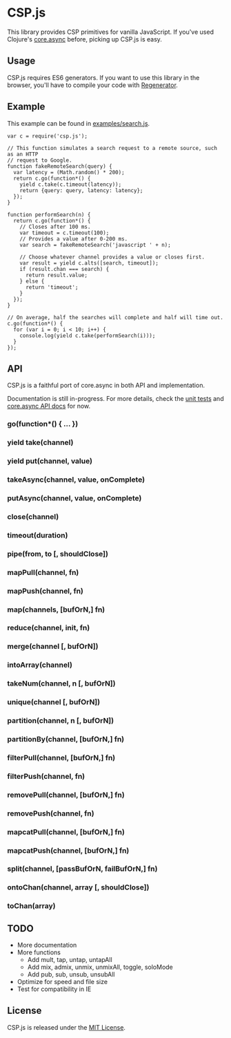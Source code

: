 # CSP.js

This library provides CSP primitives for vanilla JavaScript. If you've used Clojure's [core.async](https://github.com/clojure/core.async) before, picking up CSP.js is easy.

## Usage

CSP.js requires ES6 generators. If you want to use this library in the browser, you'll have to compile your code with [Regenerator](https://github.com/facebook/regenerator).

## Example

This example can be found in [examples/search.js](https://github.com/rads/csp.js/blob/master/examples/search.js).

    var c = require('csp.js');

    // This function simulates a search request to a remote source, such as an HTTP
    // request to Google.
    function fakeRemoteSearch(query) {
      var latency = (Math.random() * 200);
      return c.go(function*() {
        yield c.take(c.timeout(latency));
        return {query: query, latency: latency};
      });
    }

    function performSearch(n) {
      return c.go(function*() {
        // Closes after 100 ms.
        var timeout = c.timeout(100);
        // Provides a value after 0-200 ms.
        var search = fakeRemoteSearch('javascript ' + n);

        // Choose whatever channel provides a value or closes first.
        var result = yield c.alts([search, timeout]);
        if (result.chan === search) {
          return result.value;
        } else {
          return 'timeout';
        }
      });
    }

    // On average, half the searches will complete and half will time out.
    c.go(function*() {
      for (var i = 0; i < 10; i++) {
        console.log(yield c.take(performSearch(i)));
      }
    });

## API

CSP.js is a faithful port of core.async in both API and implementation.

Documentation is still in-progress. For more details, check the [unit tests](https://github.com/rads/csp.js/blob/master/test/index_test.js) and [core.async API docs](http://clojure.github.io/core.async/) for now.

### go(function*() { ... })

### yield take(channel)

### yield put(channel, value)

### takeAsync(channel, value, onComplete)

### putAsync(channel, value, onComplete)

### close(channel)

### timeout(duration)

### pipe(from, to [, shouldClose])

### mapPull(channel, fn)

### mapPush(channel, fn)

### map(channels, [bufOrN,] fn)

### reduce(channel, init, fn)

### merge(channel [, bufOrN])

### intoArray(channel)

### takeNum(channel, n [, bufOrN])

### unique(channel [, bufOrN])

### partition(channel, n [, bufOrN])

### partitionBy(channel, [bufOrN,] fn)

### filterPull(channel, [bufOrN,] fn)

### filterPush(channel, fn)

### removePull(channel, [bufOrN,] fn)

### removePush(channel, fn)

### mapcatPull(channel, [bufOrN,] fn)

### mapcatPush(channel, [bufOrN,] fn)

### split(channel, [passBufOrN, failBufOrN,] fn)

### ontoChan(channel, array [, shouldClose])

### toChan(array)

## TODO

- More documentation
- More functions
  - Add mult, tap, untap, untapAll
  - Add mix, admix, unmix, unmixAll, toggle, soloMode
  - Add pub, sub, unsub, unsubAll
- Optimize for speed and file size
- Test for compatibility in IE

## License

CSP.js is released under the [MIT License](http://www.opensource.org/licenses/MIT).
